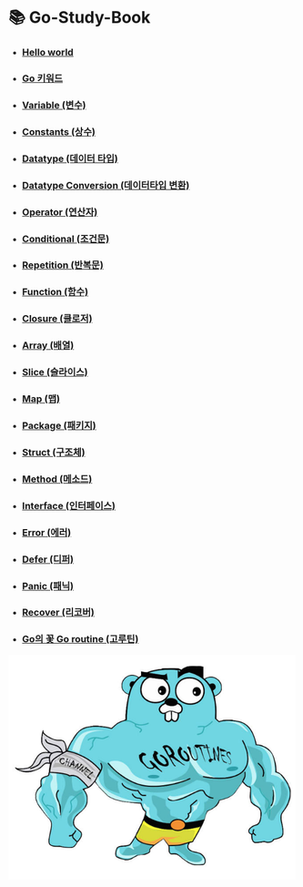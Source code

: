 # 📚 Go-Study-Book

- ### [Hello world](./Go/Helloworld/Helloworld.md)
- ### [Go 키워드](./Go/Gokeyword/Gokeyword.md)
- ### [Variable (변수)](./Go/variable/variable.md)
- ### [Constants (상수)](./Go/Constants/Constants.md)
- ### [Datatype (데이터 타입)](./Go/Datatype/all.md)
- ### [Datatype Conversion (데이터타입 변환)](./Go/Datatypeconversion/Datatypeconversion.md)
- ### [Operator (연산자)](./Go/Operator/all.md)
- ### [Conditional (조건문)](./Go/conditional/all.md)
- ### [Repetition (반복문)](./Go/Repetition/all.md)
- ### [Function (함수)](./Go/function/all.md)
- ### [Closure (클로저)](./Go/Closure/closure.md)
- ### [Array (배열)](./Go/array/ary.md)
- ### [Slice (슬라이스)](./Go/Slice/all.md)
- ### [Map (맵)](./Go/Map/map.md)
- ### [Package (패키지)](./Go/gopackage/all.md)
- ### [Struct (구조체)](./Go/struct/struct.md)
- ### [Method (메소드)](./Go/method/method.md)
- ### [Interface (인터페이스)](./Go/interface/interface.md)
- ### [Error (에러)](./Go/error/error.md)
- ### [Defer (디퍼)](./Go/defer/defer.md)
- ### [Panic (패닉)](./Go/panic/panic.md)
- ### [Recover (리코버)](./Go/recover/recover.md)
- ### [Go의 꽃 Go routine (고루틴)](./Go/goroutine/goroutine.md)


![Golang](./Go/img/healthgo.jpeg)